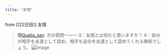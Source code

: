 ```yaml
---
title: "友情"
---
```


from [[22日目]]
友情
> [@Qualia_san](https://twitter.com/Qualia_san/status/1593258631079677952?s=20&t=AA2z6DQHvFdVT2z6BOI7kg): 次の質問～～～
> Q：友情とは何だと思いますか？
> A：自分が相手を友達として認め、相手も自分を友達として認めてくれる関係でしょう。
> ![image](https://pbs.twimg.com/media/FhxDEeJVsAAiJWN.png)


